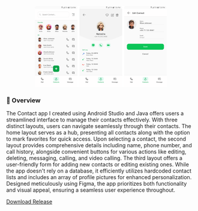 <p align="center">
  <img width="70%"  src="/banner.png" alt="Screen Shoots of App">
</p>

### 🤔 Overview
The Contact app I created using Android Studio and Java offers users a streamlined interface to manage their contacts effectively. With three distinct layouts, users can navigate seamlessly through their contacts. The home layout serves as a hub, presenting all contacts along with the option to mark favorites for quick access. Upon selecting a contact, the second layout provides comprehensive details including name, phone number, and call history, alongside convenient buttons for various actions like editing, deleting, messaging, calling, and video calling. The third layout offers a user-friendly form for adding new contacts or editing existing ones. While the app doesn't rely on a database, it efficiently utilizes hardcoded contact lists and includes an array of profile pictures for enhanced personalization. Designed meticulously using Figma, the app prioritizes both functionality and visual appeal, ensuring a seamless user experience throughout.
<br>


<a href="https://github.com/Anushkai1/Contacts/releases/tag/1.0.0">Download Release</a>
    
